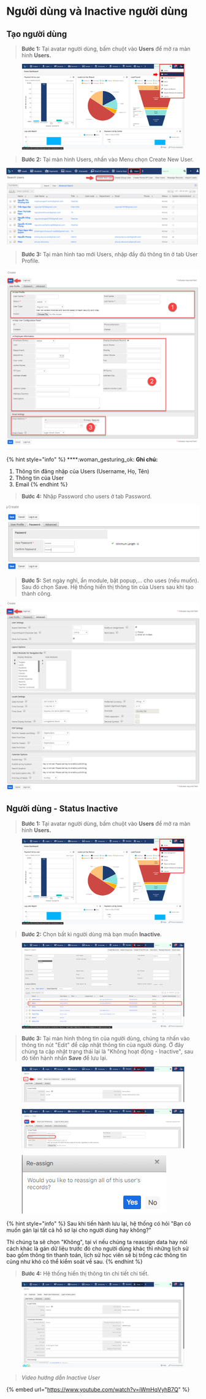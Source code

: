 # Người dùng và Inactive người dùng

## Tạo người dùng

> **Bước 1:** Tại avatar người dùng, bấm chuột vào **Users** để mở ra màn hình **Users.**&#x20;

<figure><img src="../../.gitbook/assets/image (9) (1).png" alt=""><figcaption></figcaption></figure>

> **Bước 2:** Tại màn hình Users, nhấn vào Menu chọn Create New User.

![](../../.gitbook/assets/User2.png)

> **Bước 3:** Tại màn hình tao mới Users, nhập đầy đủ thông tin ở tab User Profile.

![](../../.gitbook/assets/Users3.png)

{% hint style="info" %}
****:woman\_gesturing\_ok: **Ghi chú:**

1. Thông tin đăng nhập của Users (Username, Họ, Tên)
2. Thông tin của User&#x20;
3. Email
{% endhint %}

> **Bước 4:** Nhập Password cho users ở tab Password.

![](../../.gitbook/assets/User4.png)

> **Bước 5:** Set ngày nghỉ, ẩn module, bật popup,… cho uses (nếu muốn). Sau đó chọn Save. Hệ thống hiển thị thông tin của Users sau khi tạo thành công.

![](../../.gitbook/assets/Uses5.png)

## Người dùng - Status Inactive

> **Bước 1:** Tại avatar người dùng, bấm chuột vào **Users** để mở ra màn hình **Users.**&#x20;

<figure><img src="../../.gitbook/assets/image (2) (1).png" alt=""><figcaption></figcaption></figure>

> **Bước 2:** Chọn bất kì người dùng mà bạn muốn **Inactive**.

<figure><img src="../../.gitbook/assets/image (3) (1) (2).png" alt=""><figcaption></figcaption></figure>

> **Bước 3:** Tại màn hình thông tin của người dùng, chúng ta nhấn vào thông tin nút "Edit" để cập nhật thông tin của người dùng. Ở đây chúng ta cập nhật trạng thái lại là "Không hoạt động - Inactive"_,_ sau đó tiến hành nhấn **Save** để lưu lại.

<figure><img src="../../.gitbook/assets/image (1) (1) (3).png" alt=""><figcaption></figcaption></figure>

<figure><img src="../../.gitbook/assets/image (6).png" alt=""><figcaption></figcaption></figure>

<figure><img src="../../.gitbook/assets/image (1) (1) (2).png" alt=""><figcaption></figcaption></figure>

{% hint style="info" %}
Sau khi tiến hành lưu lại, hệ thống có hỏi "Bạn có muốn gán lại tất cả hồ sơ lại cho người dùng hay không?"&#x20;

Thì chúng ta sẽ chọn "Không", tại vì nếu chúng ta reassign data hay nói cách khác là gán dữ liệu trước đó cho người dùng khác thì những lịch sử bao gồm thông tin thanh toán, lịch sử học viên sẽ bị trống các thông tin cũng như khó có thể kiểm soát về sau.
{% endhint %}

> **Bước 4:** Hệ thống hiển thị thông tin chi tiết chi tiết.

<figure><img src="../../.gitbook/assets/image (3) (1) (1) (3).png" alt=""><figcaption></figcaption></figure>

> _Video hướng dẫn Inactive User_

{% embed url="https://www.youtube.com/watch?v=iWmHqVyhB7Q" %}
